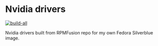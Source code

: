 # Nvidia drivers

[![build-all](https://github.com/perpixel/nvidia-driver-rpms/actions/workflows/build.yml/badge.svg)](https://github.com/perpixel/nvidia-driver-rpms/actions/workflows/build.yml)

Nvidia drivers built from RPMFusion repo for my own Fedora Silverblue image.
